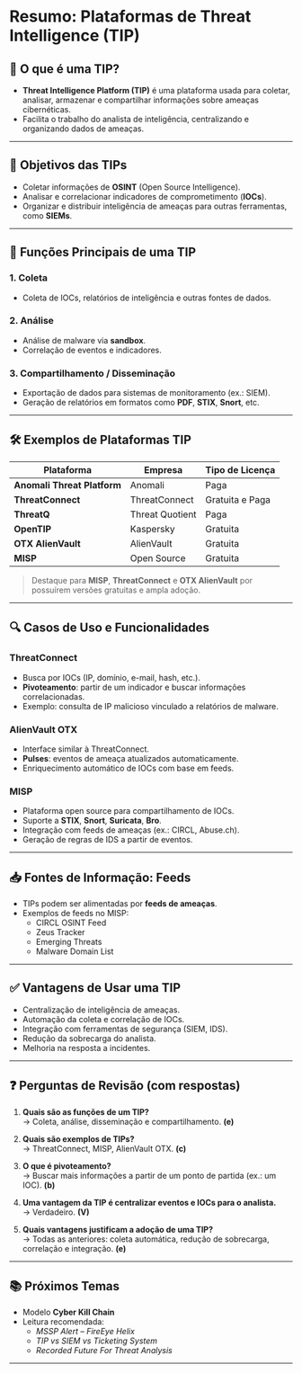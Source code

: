 
# Resumo: Plataformas de Threat Intelligence (TIP)

## 📌 O que é uma TIP?
- **Threat Intelligence Platform (TIP)** é uma plataforma usada para coletar, analisar, armazenar e compartilhar informações sobre ameaças cibernéticas.
- Facilita o trabalho do analista de inteligência, centralizando e organizando dados de ameaças.

---

## 🎯 Objetivos das TIPs
- Coletar informações de **OSINT** (Open Source Intelligence).
- Analisar e correlacionar indicadores de comprometimento (**IOCs**).
- Organizar e distribuir inteligência de ameaças para outras ferramentas, como **SIEMs**.

---

## 🧩 Funções Principais de uma TIP

### 1. **Coleta**
- Coleta de IOCs, relatórios de inteligência e outras fontes de dados.

### 2. **Análise**
- Análise de malware via **sandbox**.
- Correlação de eventos e indicadores.

### 3. **Compartilhamento / Disseminação**
- Exportação de dados para sistemas de monitoramento (ex.: SIEM).
- Geração de relatórios em formatos como **PDF**, **STIX**, **Snort**, etc.

---

## 🛠️ Exemplos de Plataformas TIP

| Plataforma | Empresa | Tipo de Licença |
|------------|---------|------------------|
| **Anomali Threat Platform** | Anomali | Paga |
| **ThreatConnect** | ThreatConnect | Gratuita e Paga |
| **ThreatQ** | Threat Quotient | Paga |
| **OpenTIP** | Kaspersky | Gratuita |
| **OTX AlienVault** | AlienVault | Gratuita |
| **MISP** | Open Source | Gratuita |

> Destaque para **MISP**, **ThreatConnect** e **OTX AlienVault** por possuírem versões gratuitas e ampla adoção.

---

## 🔍 Casos de Uso e Funcionalidades

### ThreatConnect
- Busca por IOCs (IP, domínio, e-mail, hash, etc.).
- **Pivoteamento**: partir de um indicador e buscar informações correlacionadas.
- Exemplo: consulta de IP malicioso vinculado a relatórios de malware.

### AlienVault OTX
- Interface similar à ThreatConnect.
- **Pulses**: eventos de ameaça atualizados automaticamente.
- Enriquecimento automático de IOCs com base em feeds.

### MISP
- Plataforma open source para compartilhamento de IOCs.
- Suporte a **STIX**, **Snort**, **Suricata**, **Bro**.
- Integração com feeds de ameaças (ex.: CIRCL, Abuse.ch).
- Geração de regras de IDS a partir de eventos.

---

## 📥 Fontes de Informação: Feeds
- TIPs podem ser alimentadas por **feeds de ameaças**.
- Exemplos de feeds no MISP:
  - CIRCL OSINT Feed
  - Zeus Tracker
  - Emerging Threats
  - Malware Domain List

---

## ✅ Vantagens de Usar uma TIP
- Centralização de inteligência de ameaças.
- Automação da coleta e correlação de IOCs.
- Integração com ferramentas de segurança (SIEM, IDS).
- Redução da sobrecarga do analista.
- Melhoria na resposta a incidentes.

---

## ❓ Perguntas de Revisão (com respostas)

1. **Quais são as funções de um TIP?**  
   → Coleta, análise, disseminação e compartilhamento. **(e)**

2. **Quais são exemplos de TIPs?**  
   → ThreatConnect, MISP, AlienVault OTX. **(c)**

3. **O que é pivoteamento?**  
   → Buscar mais informações a partir de um ponto de partida (ex.: um IOC). **(b)**

4. **Uma vantagem da TIP é centralizar eventos e IOCs para o analista.**  
   → Verdadeiro. **(V)**

5. **Quais vantagens justificam a adoção de uma TIP?**  
   → Todas as anteriores: coleta automática, redução de sobrecarga, correlação e integração. **(e)**

---

## 📚 Próximos Temas
- Modelo **Cyber Kill Chain**
- Leitura recomendada:  
  - *MSSP Alert – FireEye Helix*  
  - *TIP vs SIEM vs Ticketing System*  
  - *Recorded Future For Threat Analysis*

---

